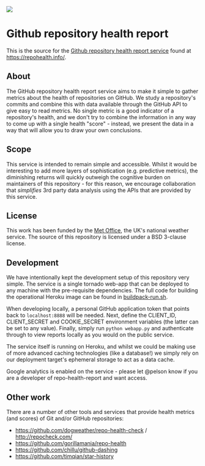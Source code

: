 ![](https://repohealth.info/static/img/heart.png)

# Github repository health report

This is the source for the [Github repository health report service](https://repohealth.info/) found at https://repohealth.info/.

## About

The GitHub repository health report service aims to make it simple to gather metrics about the health of repositories on GitHub.
We study a repository's commits and combine this with data available through the GitHub API to give easy to read metrics.
No single metric is a good indicator of a repository's health, and we don't try to combine the information in any way to come up with a single health "score" -
instead, we present the data in a way that will allow you to draw your own conclusions.

## Scope

This service is intended to remain simple and accessible.
Whilst it would be interesting to add more layers of sophistication (e.g. predictive metrics), the diminishing returns will quickly outweigh the cognitive
burden on maintainers of this repository - for this reason, we encourage collaboration that *simplifies* 3rd party data analysis using the APIs
that are provided by this service.

## License

This work has been funded by the [Met Office](https://www.metoffice.gov.uk/), the UK's national weather service.
The source of this repository is licensed under a BSD 3-clause license.

## Development

We have intentionally kept the development setup of this repository very simple.
The service is a single tornado web-app that can be deployed to any machine with the pre-requisite dependencies.
The full code for building the operational Heroku image can be found in [buildpack-run.sh](https://github.com/pelson/repo-health-report/blob/master/buildpack-run.sh).


When developing locally, a personal GitHub application token that points back to ```localhost:8888``` will be needed.
Next, define the CLIENT_ID, CLIENT_SECRET and COOKIE_SECRET environment variables (the latter can be set to any value).
Finally, simply run ``python webapp.py`` and authenticate through to view reports locally as you would on the public service.


The service itself is running on Heroku, and whilst we could be making use of more advanced caching technologies (like a database!) we
simply rely on our deployment target's ephemeral storage to act as a data cache.


Google analytics is enabled on the service - please let @pelson know if you are a developer of repo-health-report and want access.


## Other work

There are a number of other tools and services that provide health metrics (and scores) of Git and/or GitHub repositories:

 * https://github.com/dogweather/repo-health-check / http://repocheck.com/
 * https://github.com/gorillamania/repo-health
 * https://github.com/chillu/github-dashing
 * https://github.com/timqian/star-history
